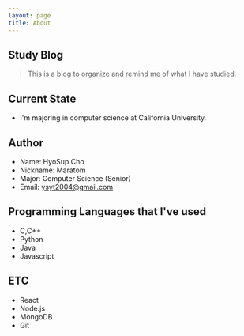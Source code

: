 ```yaml
---
layout: page
title: About
---
```


## Study Blog

> This is a blog to organize and remind me of what I have studied.

## Current State

- I'm majoring in computer science at California University.

## Author

- Name: HyoSup Cho
- Nickname: Maratom
- Major: Computer Science (Senior)
- Email: ysyt2004@gmail.com

## Programming Languages that I've used

- C,C++
- Python
- Java
- Javascript

## ETC

- React
- Node.js
- MongoDB
- Git
